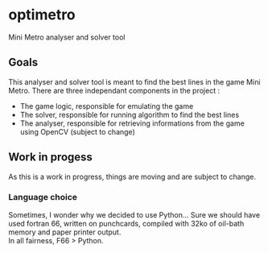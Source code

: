 # optimetro
Mini Metro analyser and solver tool
## Goals 
This analyser and solver tool is meant to find the best lines in the game Mini Metro.
There are three independant components in the project : 
 - The game logic, responsible for emulating the game 
 - The solver, responsible for running algorithm to find the best lines 
 - The analyser, responsible for retrieving informations from the game using OpenCV (subject to change)
## Work in progess
As this is a work in progress, things are moving and are subject to change.
### Language choice
 Sometimes, I wonder why we decided to use Python...
 Sure we should have used fortran 66, written on punchcards, compiled with 32ko of oil-bath memory and paper printer output.  
 In all fairness, F66 > Python.

